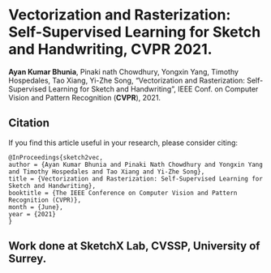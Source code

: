 # Vectorization and Rasterization: Self-Supervised Learning for Sketch and Handwriting, CVPR 2021.
**Ayan Kumar Bhunia**, Pinaki nath Chowdhury, Yongxin Yang, Timothy Hospedales, Tao Xiang, Yi-Zhe Song, “Vectorization and Rasterization: Self-Supervised Learning for Sketch and Handwriting”, IEEE Conf. on Computer Vision and Pattern Recognition (**CVPR**), 2021. 




## Citation

If you find this article useful in your research, please consider citing:
```
@InProceedings{sketch2vec,
author = {Ayan Kumar Bhunia and Pinaki Nath Chowdhury and Yongxin Yang and Timothy Hospedales and Tao Xiang and Yi-Zhe Song},
title = {Vectorization and Rasterization: Self-Supervised Learning for Sketch and Handwriting},
booktitle = {The IEEE Conference on Computer Vision and Pattern Recognition (CVPR)},
month = {June},
year = {2021}
}
```
## Work done at SketchX Lab, CVSSP, University of Surrey. 
